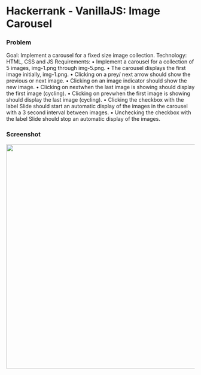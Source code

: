 # Hackerrank - VanillaJS: Image Carousel 

### Problem
Goal: Implement a carousel for a fixed size image collection. 
Technology: HTML, CSS and JS 
Requirements: 
• Implement a carousel for a collection of 5 images, img-1.png through img-5.png. 
• The carousel displays the first image initially, img-1.png. 
• Clicking on a prey/ next arrow should show the previous or next image. 
• Clicking on an image indicator should show the new image. 
• Clicking on nextwhen the last image is showing should display the first image (cycling). 
• Clicking on prevwhen the first image is showing should display the last image (cycling). 
• Clicking the checkbox with the label Slide should start an automatic display of the images in the carousel with a 3 second interval between images. 
• Unchecking the checkbox with the label Slide should stop an automatic display of the images. 


### Screenshot
<div align="center">
  <img width="600" src="/screenshot.jpg" />
</div>
